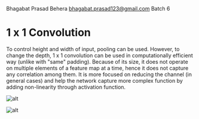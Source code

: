Bhagabat Prasad Behera
bhagabat.prasad123@gmail.com
Batch 6

# 1 x 1 Convolution

To control height and width of input, pooling can be used. However, to change the depth, 1 x 1 convolution can be used in computationally efficient way (unlike with "same" padding).  Because of its size, it does not operate on multiple elements of a feature map at a time, hence it does not capture any correlation among them. It is more focused on reducing the channel (in general cases) and help the network capture more complex function by adding non-linearity through activation function. 

![alt](https://i.ibb.co/swdsgNN/1x1-Andrew-Ng.png)

![alt](https://i.ibb.co/Fm1VnWL/1x1-How.png)

